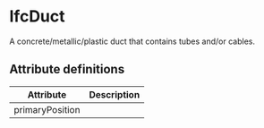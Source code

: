 IfcDuct
=======
A concrete/metallic/plastic duct that contains tubes and/or cables.


Attribute definitions
---------------------
| Attribute       | Description   |
|-----------------|---------------|
| primaryPosition |               |

